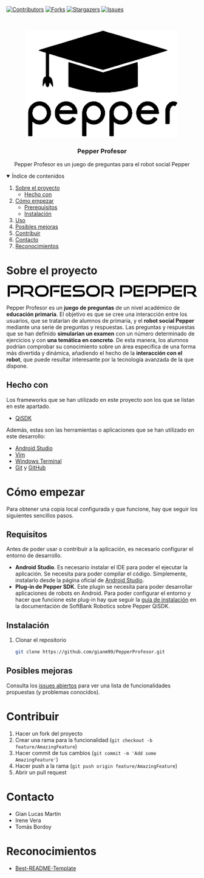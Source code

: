 <!--
*** Thanks for checking out the Best-README-Template. If you have a suggestion
*** that would make this better, please fork the repo and create a pull request
*** or simply open an issue with the tag "enhancement".
*** Thanks again! Now go create something AMAZING! :D
***
***
***
*** To avoid retyping too much info. Do a search and replace for the following:
*** github_username, PepperProfesor, twitter_handle, gianlucasmartinchamorro@gmail.com, Pepper Profesor, project_description
-->

<!-- PROJECT SHIELDS -->
<!--
*** I'm using markdown "reference style" links for readability.
*** Reference links are enclosed in brackets [ ] instead of parentheses ( ).
*** See the bottom of this document for the declaration of the reference variables
*** for contributors-url, forks-url, etc. This is an optional, concise syntax you may use.
*** https://www.markdownguide.org/basic-syntax/#reference-style-links
-->
[![Contributors][contributors-shield]][contributors-url]
[![Forks][forks-shield]][forks-url]
[![Stargazers][stars-shield]][stars-url]
[![Issues][issues-shield]][issues-url]

<!-- PROJECT LOGO -->
<br />
<p align="center">
  <a href="https://github.com/gianm99/PepperProfesor">
    <img src="images/pepperbirrete-escalado.png" alt="Logo" width="400" height="283">
  </a>

  <h3 align="center">Pepper Profesor</h3>

  <p align="center">
    Pepper Profesor es un juego de preguntas para el robot social Pepper
    <br />
  </p>

<!-- TABLE OF CONTENTS -->
<details open="open">
  <summary>Índice de contenidos</summary>
  <ol>
    <li>
      <a href="#sobre-el-proyecto">Sobre el proyecto</a>
      <ul>
        <li><a href="#hecho-con">Hecho con</a></li>
      </ul>
    </li>
    <li>
      <a href="#cómo-empezar">Cómo empezar</a>
      <ul>
        <li><a href="#prerequisitos">Prerequisitos</a></li>
        <li><a href="#instalación">Instalación</a></li>
      </ul>
    </li>
    <li><a href="#uso">Uso</a></li>
    <li><a href="#posibles-mejoras">Posibles mejoras</a></li>
    <li><a href="#contribuir">Contribuir</a></li>
    <li><a href="#contacto">Contacto</a></li>
    <li><a href="#reconocimientos">Reconocimientos</a></li>
  </ol>
</details>

<!-- ABOUT THE PROJECT -->
# Sobre el proyecto

<p align="center">
  <a href="https://github.com/gianm99/PepperProfesor">
    <img src="images/profesor-pepper.png" alt="Logo">
  </a>
</p>

Pepper Profesor es un **juego de preguntas** de un nivel académico de **educación primaria**. El objetivo es que se cree una interacción entre los usuarios, que se tratarían de alumnos de primaria, y el **robot social Pepper** mediante una serie de preguntas y respuestas. Las preguntas y respuestas que se han definido **simularían un examen** con un número determinado de ejercicios y con **una temática en concreto**. De esta manera, los alumnos podrían comprobar su conocimiento sobre un área específica de una forma más divertida y dinámica, añadiendo el hecho de la **interacción con el robot**, que puede resultar interesante por la tecnología avanzada de la que dispone.

## Hecho con

Los frameworks que se han utilizado en este proyecto son los que se listan en este apartado.

* [QiSDK](https://developer.softbankrobotics.com/pepper-qisdk)

Además, estas son las herramientas o aplicaciones que se han utilizado en este desarrollo:

* [Android Studio](https://developer.android.com/studio?hl=es)
* [Vim](https://www.vim.org/)
* [Windows Terminal](https://github.com/microsoft/terminal)
* [Git](https://git-scm.com/) y [GitHub](https://github.com/)

<!-- GETTING STARTED -->
# Cómo empezar

Para obtener una copia local configurada y que funcione, hay que seguir los siguientes sencillos pasos.

## Requisitos

Antes de poder usar o contribuir a la aplicación, es necesario configurar el entorno de desarrollo.
* **Android Studio**. Es necesario instalar el IDE para poder el ejecutar la aplicación. Se necesita para poder compilar el código. Simplemente, instalarlo desde la página oficial de [Android Studio](https://developer.android.com/studio?hl=es).
* **Plug-in de Pepper SDK**. Este plugin se necesita para poder desarrollar aplicaciones de robots en Android. Para poder configurar el entorno y hacer que funcione este plug-in hay que seguir la [guía de instalación](https://developer.softbankrobotics.com/pepper-qisdk/getting-started/installing-pepper-sdk-plug) en la documentación de SoftBank Robotics sobre Pepper QiSDK.

## Instalación

1. Clonar el repositorio
   ```sh
   git clone https://github.com/gianm99/PepperProfesor.git
   ```

<!-- ROADMAP -->
## Posibles mejoras

Consulta los [issues abiertos](https://github.com/gianm99/PepperProfesor/issues) para ver una lista de funcionalidades propuestas (y problemas conocidos).

<!-- CONTRIBUTING -->
# Contribuir

1. Hacer un fork del proyecto
2. Crear una rama para la funcionalidad (`git checkout -b feature/AmazingFeature`)
3. Hacer commit de tus cambios (`git commit -m 'Add some AmazingFeature'`)
4. Hacer push a la rama (`git push origin feature/AmazingFeature`)
5. Abrir un pull request

<!-- CONTACT -->
# Contacto

- Gian Lucas Martín
- Irene Vera
- Tomás Bordoy


<!-- ACKNOWLEDGEMENTS -->
# Reconocimientos

* [Best-README-Template](https://github.com/othneildrew/Best-README-Template)

<!-- MARKDOWN LINKS & IMAGES -->
<!-- https://www.markdownguide.org/basic-syntax/#reference-style-links -->
[contributors-shield]: https://img.shields.io/github/contributors/gianm99/PepperProfesor.svg?style=for-the-badge
[contributors-url]: https://github.com/gianm99/PepperProfesor/graphs/contributors
[forks-shield]: https://img.shields.io/github/forks/gianm99/PepperProfesor.svg?style=for-the-badge
[forks-url]: https://github.com/gianm99/PepperProfesor/network/members
[stars-shield]: https://img.shields.io/github/stars/gianm99/PepperProfesor.svg?style=for-the-badge
[stars-url]: https://github.com/gianm99/PepperProfesor/stargazers
[issues-shield]: https://img.shields.io/github/issues/gianm99/PepperProfesor.svg?style=for-the-badge
[issues-url]: https://github.com/gianm99/PepperProfesor/issues
[license-shield]: https://img.shields.io/github/license/gianm99/PepperProfesor.svg?style=for-the-badge
[product-screenshot]: https://github.com/gianm99/PepperProfesor/blob/main/images/profesor-pepper.png
